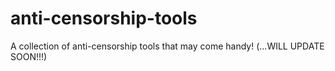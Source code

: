 # anti-censorship-tools
A collection of anti-censorship tools that may come handy!
(...WILL UPDATE SOON!!!)

